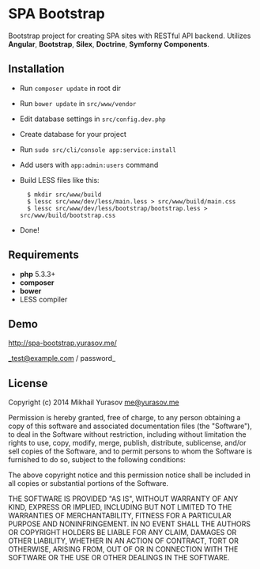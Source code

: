 SPA Bootstrap
=============

Bootstrap project for creating SPA sites with RESTful API backend. Utilizes __Angular__, __Bootstrap__, __Silex__, __Doctrine__, __Symforny Components__.

Installation
------------

* Run `composer update` in root dir
* Run `bower update` in `src/www/vendor`
* Edit database settings in `src/config.dev.php`
* Create database for your project
* Run `sudo src/cli/console app:service:install`
* Add users with `app:admin:users` command
* Build LESS files like this:

		$ mkdir src/www/build
		$ lessc src/www/dev/less/main.less > src/www/build/main.css
		$ lessc src/www/dev/less/bootstrap/bootstrap.less > src/www/build/bootstrap.css
		
* Done!

Requirements
------------

* __php__ 5.3.3+
* __composer__
* __bower__
* LESS compiler

Demo
----

http://spa-bootstrap.yurasov.me/

_test@example.com / password_


License
-------

Copyright (c) 2014 Mikhail Yurasov <me@yurasov.me>

Permission is hereby granted, free of charge, to any person obtaining a copy
of this software and associated documentation files (the "Software"), to deal
in the Software without restriction, including without limitation the rights
to use, copy, modify, merge, publish, distribute, sublicense, and/or sell
copies of the Software, and to permit persons to whom the Software is
furnished to do so, subject to the following conditions:

The above copyright notice and this permission notice shall be included in
all copies or substantial portions of the Software.

THE SOFTWARE IS PROVIDED "AS IS", WITHOUT WARRANTY OF ANY KIND, EXPRESS OR
IMPLIED, INCLUDING BUT NOT LIMITED TO THE WARRANTIES OF MERCHANTABILITY,
FITNESS FOR A PARTICULAR PURPOSE AND NONINFRINGEMENT. IN NO EVENT SHALL THE
AUTHORS OR COPYRIGHT HOLDERS BE LIABLE FOR ANY CLAIM, DAMAGES OR OTHER
LIABILITY, WHETHER IN AN ACTION OF CONTRACT, TORT OR OTHERWISE, ARISING FROM,
OUT OF OR IN CONNECTION WITH THE SOFTWARE OR THE USE OR OTHER DEALINGS IN
THE SOFTWARE.